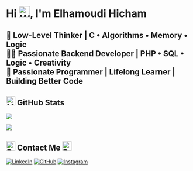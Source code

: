 # Hi <img src="https://raw.githubusercontent.com/Tarikul-Islam-Anik/Animated-Fluent-Emojis/master/Emojis/Hand%20gestures/Waving%20Hand.png" alt="Waving Hand" width="30" height="30" />, I'm Elhamoudi Hicham  
**🧠 Low-Level Thinker | C • Algorithms • Memory • Logic**  
**👨‍💻 Passionate Backend Developer | PHP • SQL • Logic • Creativity**  
**💪 Passionate Programmer | Lifelong Learner | Building Better Code**  
---
## <img src="https://raw.githubusercontent.com/Tarikul-Islam-Anik/Animated-Fluent-Emojis/master/Emojis/Objects/Magnifying%20Glass%20Tilted%20Right.png" alt="Magnifying Glass" width="25" height="25" /> GitHub Stats
<div style="justify-content: space-between; align-items: center">
    <div>
        <p>
            <!-- Top languages -->
            <img src="https://github-readme-stats.vercel.app/api/top-langs/?username=hicham-darw&hide_border=true&langs_count=6&theme=radical" />
        </p>
    </div>
    <div>
        <p>
            <!-- Streak stats -->
            <img src="https://streak-stats.demolab.com/?user=hicham-darw&theme=github-dark-dimmed" />
        </p>
    </div>
</div>

## <img src="https://raw.githubusercontent.com/Tarikul-Islam-Anik/Animated-Fluent-Emojis/master/Emojis/Objects/Briefcase.png" alt="Briefcase" width="25" height="25" /> Contact Me <img src="https://raw.githubusercontent.com/Tarikul-Islam-Anik/Animated-Fluent-Emojis/master/Emojis/Objects/Bell.png" alt="Bell" width="25" height="25" /> 
[![LinkedIn](https://skillicons.dev/icons?i=linkedin)](https://www.linkedin.com/in/hicham-elhamoudi)
[![GitHub](https://skillicons.dev/icons?i=github)](https://github.com/hicham-darw)
[![Instagram](https://img.shields.io/badge/Instagram-E4405F?style=for-the-badge&logo=instagram&logoColor=white)](https://www.instagram.com/dar23win_/)
